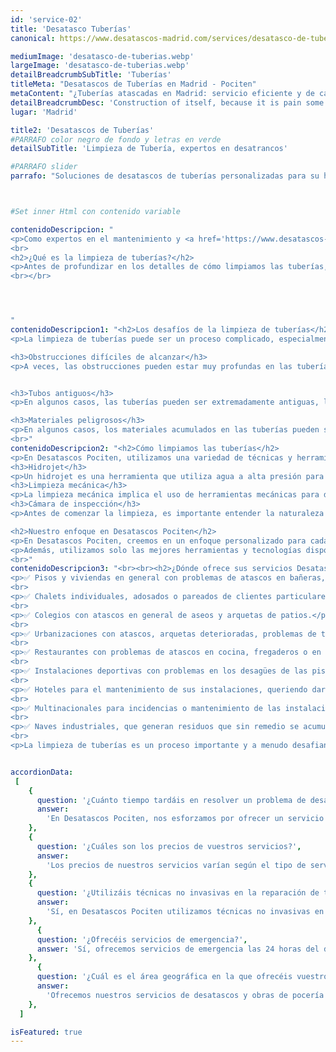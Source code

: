 ```yaml
---
id: 'service-02'
title: 'Desatasco Tuberías'
canonical: https://www.desatascos-madrid.com/services/desatasco-de-tuberias

mediumImage: 'desatasco-de-tuberias.webp'
largeImage: 'desatasco-de-tuberias.webp'
detailBreadcrumbSubTitle: 'Tuberías'
titleMeta: "Desatascos de Tuberías en Madrid - Pociten"
metaContent: "¿Tuberías atascadas en Madrid: servicio eficiente y de calidad. ¡Contáctanos hoy mismo! ☎️​ 647 376 782. 😊"
detailBreadcrumbDesc: 'Construction of itself, because it is pain some proper style design occur are pleasure'
lugar: 'Madrid'

title2: 'Desatascos de Tuberías'
#PARRAFO color negro de fondo y letras en verde
detailSubTitle: 'Limpieza de Tubería, expertos en desatrancos'

#PARRAFO slider
parrafo: "Soluciones de desatascos de tuberías personalizadas para su hogar o negocio"



#Set inner Html con contenido variable

contenidoDescripcion: "
<p>Como expertos en el mantenimiento y <a href='https://www.desatascos-madrid-com'>desatascos de tuberías</a>, en Desatascos Pociten, entendemos la importancia de tener tuberías limpias y en buen estado para garantizar un sistema de pocería que funcione correctamente. En este artículo, compartiré mi experiencia como miembro del equipo de Desatascos Pociten y discutiré algunos de los principales desafíos que enfrentamos y cómo los superamos.</p>
<br>
<h2>¿Qué es la limpieza de tuberías?</h2>
<p>Antes de profundizar en los detalles de cómo limpiamos las tuberías, es importante comprender qué es la limpieza de tuberías y por qué es necesaria. En términos simples, la limpieza de tuberías es el proceso de eliminar cualquier atasco o residuo que haya acumulado en las tuberías con el tiempo. Esto puede incluir todo, desde cabello y residuos de alimentos hasta sedimentos y otros materiales que se acumulan en las tuberías con el tiempo.</p>
<br></br>




"
contenidoDescripcion1: "<h2>Los desafíos de la limpieza de tuberías</h2>
<p>La limpieza de tuberías puede ser un proceso complicado, especialmente si el atasco es particularmente difícil de alcanzar. En Desatascos Pociten, hemos enfrentado muchos desafíos a lo largo de los años, y algunos de los más comunes incluyen:</p>

<h3>Obstrucciones difíciles de alcanzar</h3>
<p>A veces, las obstrucciones pueden estar muy profundas en las tuberías, lo que hace que sea difícil llegar a ellas. En estos casos, necesitamos herramientas especiales para llegar a la obstrucción y despejarla.</p>


<h3>Tubos antiguos</h3>
<p>En algunos casos, las tuberías pueden ser extremadamente antiguas, lo que significa que están hechas de materiales que pueden ser más difíciles de limpiar. En estos casos, debemos tener cuidado de no dañar las tuberías mientras las limpiamos.</p>

<h3>Materiales peligrosos</h3>
<p>En algunos casos, los materiales acumulados en las tuberías pueden ser peligrosos para la salud, lo que significa que debemos tener cuidado de protegernos mientras realizamos la limpieza. En estos casos, utilizamos equipo de protección personal para garantizar nuestra seguridad.</p>
<br>"
contenidoDescripcion2: "<h2>Cómo limpiamos las tuberías</h2>
<p>En Desatascos Pociten, utilizamos una variedad de técnicas y herramientas para limpiar las tuberías, dependiendo de la situación. Algunos de los métodos más comunes que utilizamos incluyen:</p>
<h3>Hidrojet</h3>
<p>Un hidrojet es una herramienta que utiliza agua a alta presión para despejar las obstrucciones en las tuberías. Es especialmente efectivo para eliminar residuos duros o pegajosos que no se pueden quitar con otras herramientas.</p>
<h3>Limpieza mecánica</h3>
<p>La limpieza mecánica implica el uso de herramientas mecánicas para despejar obstrucciones en las tuberías. Esto puede incluir el uso de varillas flexibles o serpentines que se pueden pasar a través de la tubería para eliminar la obstrucción.</p>
<h3>Cámara de inspección</h3>
<p>Antes de comenzar la limpieza, es importante entender la naturaleza de la obstrucción y dónde se encuentra. Para esto, utilizamos cámaras de inspección que se pueden introducir en la tubería para visualizar y evaluar el problema</p>

<h2>Nuestro enfoque en Desatascos Pociten</h2>
<p>En Desatascos Pociten, creemos en un enfoque personalizado para cada uno de nuestros clientes. Cada situación es única, y trabajamos con nuestros clientes para entender sus necesidades específicas y crear soluciones adaptadas a ellas. Esto significa que tomamos el tiempo para evaluar cada situación y determinar el mejor enfoque para solucionar el problema.</p>
<p>Además, utilizamos solo las mejores herramientas y tecnologías disponibles en el mercado para garantizar que el trabajo se realice de manera eficiente y efectiva. Esto significa que nuestros clientes pueden estar seguros de que su sistema de pocería estará en buenas manos cuando trabajen con nosotros.</p>
<br>"
contenidoDescripcion3: "<br><br><h2>¿Dónde ofrece sus servicios Desatascos Pociten?</h2>
<p>✅ Pisos y viviendas en general con problemas de atascos en bañeras, fregaderos o inodoros</p>
<br>
<p>✅ Chalets individuales, adosados o pareados de clientes particulares en general con problemas de atascos en arquetas de hojas o tierra.</p>
<br>
<p>✅ Colegios con atascos en general de aseos y arquetas de patios.</p>
<br>
<p>✅ Urbanizaciones con atascos, arquetas deterioradas, problemas de tuberías o bajantes.</p>
<br>
<p>✅ Restaurantes con problemas de atascos en cocina, fregaderos o en los aseos de los clientes</p>
<br>
<p>✅ Instalaciones deportivas con problemas en los desagües de las piscina o vaciado de arquetas en los vestuarios.</p>
<br>
<p>✅ Hoteles para el mantenimiento de sus instalaciones, queriendo dar siempre el mejor servicio a sus huéspedes.</p>
<br>
<p>✅ Multinacionales para incidencias o mantenimiento de las instalaciones distribuidas en sus oficinas.</p>
<br>
<p>✅ Naves industriales, que generan residuos que sin remedio se acumulan en sus arquetas produciendo atrancos.</p>
<br>
<p>La limpieza de tuberías es un proceso importante y a menudo desafiante, pero en Desatascos Pociten, estamos comprometidos con proporcionar soluciones personalizadas y efectivas para cada uno de nuestros clientes. Con nuestra experiencia y tecnología de vanguardia, podemos limpiar tuberías de manera eficiente y efectiva, asegurando que su sistema de pocería funcione correctamente.</p>"


accordionData:
 [
    {
      question: '¿Cuánto tiempo tardáis en resolver un problema de desatasco?',
      answer:
        'En Desatascos Pociten, nos esforzamos por ofrecer un servicio rápido y eficiente. El tiempo que tardamos en resolver un problema de desatasco depende del tipo de tubería y el nivel de obstrucción, pero siempre trabajamos con la mayor rapidez posible.',
    },
    {
      question: '¿Cuáles son los precios de vuestros servicios?',
      answer:
        'Los precios de nuestros servicios varían según el tipo de servicio y la complejidad del trabajo. Ofrecemos precios competitivos y siempre tratamos de ajustarnos a las necesidades y presupuesto de nuestros clientes.',
    },
    {
      question: '¿Utilizáis técnicas no invasivas en la reparación de tuberías?',
      answer:
        'Sí, en Desatascos Pociten utilizamos técnicas no invasivas en la reparación de tuberías. De esta forma, evitamos tener que hacer obras costosas y engorrosas.',
    },
      {
      question: '¿Ofrecéis servicios de emergencia?',
      answer: 'Sí, ofrecemos servicios de emergencia las 24 horas del día, los 7 días de la semana. Si tienes un problema urgente con tus tuberías, no dudes en contactarnos.'
    },
      {
      question: '¿Cuál es el área geográfica en la que ofrecéis vuestros servicios?',
      answer:
        'Ofrecemos nuestros servicios de desatascos y obras de pocería en Alcalá de Henares y en toda la zona de la Comunidad de Madrid. Si tienes dudas sobre si cubrimos tu zona, no dudes en contactarnos y estaremos encantados de ayudarte.',
    },
  ]

isFeatured: true
---
```

